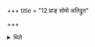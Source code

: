 +++
title = "12 प्राङ् सोमो अतिद्रुत"

+++

<details><summary>थिते</summary>

प्राङ् सोमो अतिद्रुत इति सोमवामिनः । प्रत्यङ् सोमो अतिद्रुत इति सोमातिपवितस्य १२
</details>
